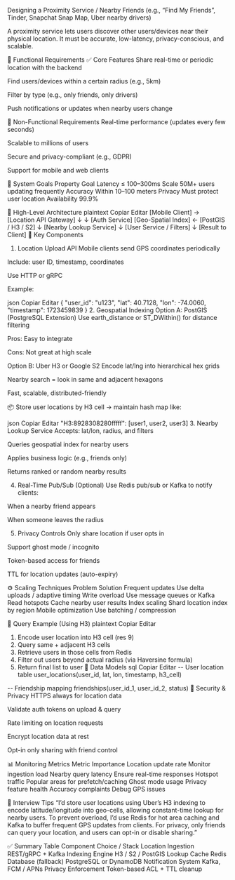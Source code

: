 Designing a Proximity Service / Nearby Friends
(e.g., “Find My Friends”, Tinder, Snapchat Snap Map, Uber nearby drivers)

A proximity service lets users discover other users/devices near their physical location. It must be accurate, low-latency, privacy-conscious, and scalable.

🧾 Functional Requirements
✅ Core Features
Share real-time or periodic location with the backend

Find users/devices within a certain radius (e.g., 5km)

Filter by type (e.g., only friends, only drivers)

Push notifications or updates when nearby users change

🚫 Non-Functional Requirements
Real-time performance (updates every few seconds)

Scalable to millions of users

Secure and privacy-compliant (e.g., GDPR)

Support for mobile and web clients

🎯 System Goals
Property	Goal
Latency	≤ 100–300ms
Scale	50M+ users updating frequently
Accuracy	Within 10–100 meters
Privacy	Must protect user location
Availability	99.9%

🧠 High-Level Architecture
plaintext
Copiar
Editar
[Mobile Client] → [Location API Gateway]
       ↓                 ↓
   [Auth Service]     [Geo-Spatial Index] ← [PostGIS / H3 / S2]
                          ↓
                [Nearby Lookup Service]
                          ↓
                 [User Service / Filters]
                          ↓
                     [Result to Client]
🧩 Key Components
1. Location Upload API
Mobile clients send GPS coordinates periodically

Include: user ID, timestamp, coordinates

Use HTTP or gRPC

Example:

json
Copiar
Editar
{
  "user_id": "u123",
  "lat": 40.7128,
  "lon": -74.0060,
  "timestamp": 1723459839
}
2. Geospatial Indexing
Option A: PostGIS (PostgreSQL Extension)
Use earth_distance or ST_DWithin() for distance filtering

Pros: Easy to integrate

Cons: Not great at high scale

Option B: Uber H3 or Google S2
Encode lat/lng into hierarchical hex grids

Nearby search = look in same and adjacent hexagons

Fast, scalable, distributed-friendly

📦 Store user locations by H3 cell → maintain hash map like:

json
Copiar
Editar
"H3:8928308280fffff": [user1, user2, user3]
3. Nearby Lookup Service
Accepts: lat/lon, radius, and filters

Queries geospatial index for nearby users

Applies business logic (e.g., friends only)

Returns ranked or random nearby results

4. Real-Time Pub/Sub (Optional)
Use Redis pub/sub or Kafka to notify clients:

When a nearby friend appears

When someone leaves the radius

5. Privacy Controls
Only share location if user opts in

Support ghost mode / incognito

Token-based access for friends

TTL for location updates (auto-expiry)

⚙️ Scaling Techniques
Problem	Solution
Frequent updates	Use delta uploads / adaptive timing
Write overload	Use message queues or Kafka
Read hotspots	Cache nearby user results
Index scaling	Shard location index by region
Mobile optimization	Use batching / compression

🧠 Query Example (Using H3)
plaintext
Copiar
Editar
1. Encode user location into H3 cell (res 9)
2. Query same + adjacent H3 cells
3. Retrieve users in those cells from Redis
4. Filter out users beyond actual radius (via Haversine formula)
5. Return final list to user
🧪 Data Models
sql
Copiar
Editar
-- User location table
user_locations(user_id, lat, lon, timestamp, h3_cell)

-- Friendship mapping
friendships(user_id_1, user_id_2, status)
🔐 Security & Privacy
HTTPS always for location data

Validate auth tokens on upload & query

Rate limiting on location requests

Encrypt location data at rest

Opt-in only sharing with friend control

📊 Monitoring Metrics
Metric	Importance
Location update rate	Monitor ingestion load
Nearby query latency	Ensure real-time responses
Hotspot traffic	Popular areas for prefetch/caching
Ghost mode usage	Privacy feature health
Accuracy complaints	Debug GPS issues

🧠 Interview Tips
“I’d store user locations using Uber’s H3 indexing to encode latitude/longitude into geo-cells, allowing constant-time lookup for nearby users. To prevent overload, I’d use Redis for hot area caching and Kafka to buffer frequent GPS updates from clients. For privacy, only friends can query your location, and users can opt-in or disable sharing.”

✅ Summary Table
Component	Choice / Stack
Location Ingestion	REST/gRPC + Kafka
Indexing Engine	H3 / S2 / PostGIS
Lookup Cache	Redis
Database (fallback)	PostgreSQL or DynamoDB
Notification System	Kafka, FCM / APNs
Privacy Enforcement	Token-based ACL + TTL cleanup